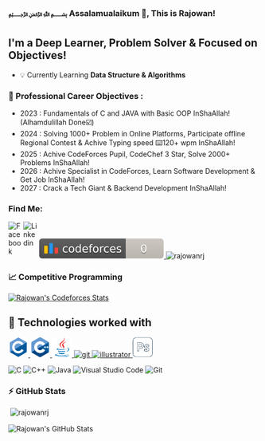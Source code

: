 
### ﷽ Assalamualaikum 👋, This is Rajowan!
## I'm a Deep Learner, Problem Solver & Focused on Objectives!
- 💡 Currently Learning **Data Structure & Algorithms**
### 📝 Professional Career Objectives :
- 2023 : Fundamentals of C and JAVA with Basic OOP InShaAllah! (Alhamdulillah Done☑️)
- 2024 : Solving 1000+ Problem in Online Platforms, Participate offline Regional Contest & Achive Typing speed ⌨️120+ wpm InShaAllah!
- 2025 : Achive CodeForces Pupil, CodeChef 3 Star, Solve 2000+ Problems InShaAllah!
- 2026 : Achive Specialist in CodeForces, Learn Software Development & Get Job InShaAllah!
- 2027 : Crack a Tech Giant & Backend Development InShaAllah!

### Find Me:

<a href="https://www.facebook.com/profile.php?id=100069836516119">
    <img align="left"  width="30px" src="https://github.com/dmhendricks/signature-social-icons/blob/master/icons/round-flat-filled/35px/facebook.png" alt="Facebook"/>

<a href="https://www.linkedin.com/in/rajowan-jaid-08a17522a/">
    <img align="left"  width="32px" src="https://github.com/dmhendricks/signature-social-icons/blob/master/icons/round-flat-filled/35px/linkedin.png" alt="Linkedin"/>
</a>
<br />
<br />
<a href="https://codeforces.com/profile/RAJOWAN">
     <img src="https://raw.githubusercontent.com/rajowanrj/cf-stats/main/output/max_rating.svg" />
</a>
<img src="https://komarev.com/ghpvc/?username=rajowanrj&label=Profile%20views&color=0e75b6&style=flat" alt="rajowanrj" />

### &#128200; Competitive Programming
<p float="left">
    <a href="https://codeforces.com/profile/RAJOWAN">
<img height="270" src="https://codeforces-readme-stats.vercel.app/api/card?username=RAJOWAN&theme=github_dark&force_username=true&border_color=404040" alt="Rajowan's Codeforces Stats"/>
</a>
</p>

## 🧩 Technologies worked with
<p align="left"> <a href="https://www.cprogramming.com/" target="_blank" rel="noreferrer"> <img src="https://raw.githubusercontent.com/devicons/devicon/master/icons/c/c-original.svg" alt="c" width="40" height="40"/> </a> <a href="https://www.w3schools.com/cpp/" target="_blank" rel="noreferrer"> <img src="https://raw.githubusercontent.com/devicons/devicon/master/icons/cplusplus/cplusplus-original.svg" alt="cplusplus" width="40" height="40"/> </a> <a href="https://git-scm.com/" target="_blank" rel="noreferrer"> <img src="https://raw.githubusercontent.com/devicons/devicon/master/icons/java/java-original.svg" alt="java" width="40" height="40"/> </a> <a href="https://www.photoshop.com/en" target="_blank" rel="noreferrer"> <img src="https://www.vectorlogo.zone/logos/git-scm/git-scm-icon.svg" alt="git" width="40" height="40"/> </a> <a href="https://www.adobe.com/in/products/illustrator.html" target="_blank" rel="noreferrer"> <img src="https://www.vectorlogo.zone/logos/adobe_illustrator/adobe_illustrator-icon.svg" alt="illustrator" width="40" height="40"/> </a> <a href="https://www.java.com" target="_blank" rel="noreferrer"> <img src="https://raw.githubusercontent.com/devicons/devicon/master/icons/photoshop/photoshop-line.svg" alt="photoshop" width="40" height="40"/> </a> </p>



<p>
<img alt="C" src="https://img.shields.io/badge/C-00599C?logo=c%2B%2B&logoColor=white">
<img alt="C++" src="https://img.shields.io/badge/C%2B%2B-00599C?logo=c%2B%2B&logoColor=white">
<img alt="Java" src="https://img.shields.io/badge/Java-ED8B00?logo=Java&logoColor=white">
<img alt="Visual Studio Code" src="https://img.shields.io/badge/Visual%20Studio%20Code-0078d7.svg?logo=visual-studio-code&logoColor=white">
<img alt="Git" src="https://img.shields.io/badge/Git-F05033.svg?logo=git&logoColor=white">
</p>

### :zap: GitHub Stats
<p>&nbsp;<img align="center" src="https://github-readme-stats.vercel.app/api?username=rajowanrj&show_icons=true&theme=tokyonight" alt="rajowanrj" /></p>
  <img align="center"  alt="Rajowan's GitHub Stats" src="https://github-readme-stats.vercel.app/api/top-langs/?username=rajowanrj&show_icons=true&theme=tokyonight" />

